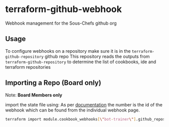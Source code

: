 # terraform-github-webhook

Webhook management for the Sous-Chefs github org

## Usage

To configure webhooks on a repository make sure it is in the `terraform-github-repository` github repo
This repository reads the outputs from `terraform-github-repository` to determine the list of cookbooks, ide and terraform repositories

## Importing a Repo (Board only)

Note: **Board Members only**

import the state file using:
As per [documentation](https://registry.terraform.io/providers/integrations/github/latest/docs/resources/repository_webhook#import) the number is the id of the webhook which can be found from the individual webhook page.

```bash
terraform import module.cookbook_webhooks[\"bot-trainer\"].github_repository_webhook.label_validator bot-trainer/305575727
```
